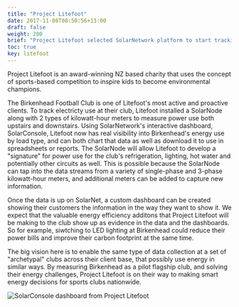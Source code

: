 ```yaml
---
title: "Project Litefoot"
date: 2017-11-08T08:50:56+13:00
draft: false
weight: 200
brief: "Project Litefoot selected SolarNetwork platform to start tracking electricity use at their sports clubs."
toc: true
key: litefoot
---
```

Project Litefoot is an award-winning NZ based charity that uses the concept of sports-based competition to inspire kids to become environmental champions.

The Birkenhead Football Club is one of Litefoot's most active and proactive clients. To track electricty use at their club, Litefoot installed a SolarNode along with 2 types of kilowatt-hour meters to measure power use both upstairs and downstairs. Using SolarNetwork's interactive dashboard, SolarConsole, Litefoot now has real visibility into Birkenhead's energy use by load type, and can both chart that data as well as download it to use in spreadsheets or reports. The SolarNode will allow Litefoot to develop a "signature" for power use for the club's refrigeration, lighting, hot water and potentially other circuits as well. This is possible because the SolarNode can tap into the data streams from a variety of single-phase and 3-phase kilowatt-hour meters, and additional meters can be added to capture new information. 

 Once the data is up on SolarNet, a custom dashboard can be created showing their customers the information in the way they want to show it. We expect that the valuable energy efficiency additons that Project Litefoot will be making to the club show up as evidence in the data and the dashboards. So for example, siwtching to LED lighting at Birkenhead could reduce their power bills and improve their carbon footprint at the same time.

The big vision here is to enable the same type of data collection at a set of "archetypal" clubs across their client base, that possibly use energy in similar ways. By measuring Birkenhead as a pilot flagship club, and solving their energy challenges, Project Litefoot is on their way to making smart energy decisions for sports clubs nationwide.

![SolarConsole dashboard from Project Litefoot](/img/case-studies/litefoot-console-fc.png)
